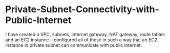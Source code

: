 # Private-Subnet-Connectivity-with-Public-Internet
I have created a VPC, subnets, internet gateway, NAT gateway, route tables and an EC2 instance. I configured all of these in such a way that an EC2 instance in private subnet can communicate with public internet.

